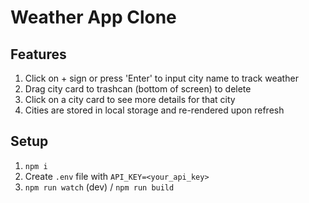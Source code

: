 # Weather App Clone

## Features

1. Click on + sign or press 'Enter' to input city name to track weather
2. Drag city card to trashcan (bottom of screen) to delete
3. Click on a city card to see more details for that city
4. Cities are stored in local storage and re-rendered upon refresh

## Setup

1. `npm i`
2. Create `.env` file with `API_KEY=<your_api_key>`
3. `npm run watch` (dev) / `npm run build`
